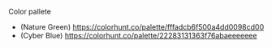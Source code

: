 Color pallete

- (Nature Green) https://colorhunt.co/palette/fffadcb6f500a4dd0098cd00
- (Cyber Blue) https://colorhunt.co/palette/22283131363f76abaeeeeeee
